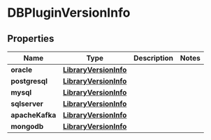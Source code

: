 

# DBPluginVersionInfo


## Properties

Name | Type | Description | Notes
------------ | ------------- | ------------- | -------------
**oracle** | [**LibraryVersionInfo**](LibraryVersionInfo.md) |  | 
**postgresql** | [**LibraryVersionInfo**](LibraryVersionInfo.md) |  | 
**mysql** | [**LibraryVersionInfo**](LibraryVersionInfo.md) |  | 
**sqlserver** | [**LibraryVersionInfo**](LibraryVersionInfo.md) |  | 
**apacheKafka** | [**LibraryVersionInfo**](LibraryVersionInfo.md) |  | 
**mongodb** | [**LibraryVersionInfo**](LibraryVersionInfo.md) |  | 



